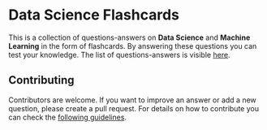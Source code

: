 # Data Science Flashcards
This is a collection of questions-answers on **Data Science** and **Machine Learning** in the form of flashcards. By answering these questions you can test your knowledge. The list of questions-answers is visible [here](https://klaus78.github.io/Data_Science_Flashcards). 

## Contributing
Contributors are welcome. If you want to improve an answer or add a new question, please create a pull request. For details on how to contribute you can check the [following guidelines](https://github.com/klaus78/Data_Science_Flashcards/contributing.md).
